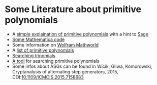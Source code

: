 # Some Literature about primitive polynomials

- A [simple explaination of primitive polynomials](https://cs.stackexchange.com/questions/62759/check-if-a-given-polynomial-is-primitive) with a hint to [Sage](https://www.sagemath.org/)
- [Some Mathematica code](https://forums.wolfram.com/mathgroup/archive/2005/Apr/msg00268.html)
- Some information on [Wolfram Mathworld](https://mathworld.wolfram.com/PrimitivePolynomial.html)
- A [list of primitive polynomials](https://www.partow.net/programming/polynomials/index.html)
- [Searching trinomials](https://maths-people.anu.edu.au/~brent/pd/rpb235.pdf)
- [A tool](http://seanerikoconnor.freeservers.com/Mathematics/AbstractAlgebra/PrimitivePolynomials/overview.html) for searching primitive polynomials
- Some infos about ASGs can be found in Wicik, Gliwa, Komorowski, Cryptanalysis of alternating step generators, 2015, DOI:[10.1109/ICMCIS.2015.7158683](http://dx.doi.org/10.1109/ICMCIS.2015.7158683)
